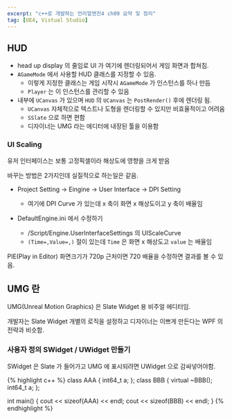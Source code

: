 ```yaml
---
excerpt: "c++로 개발하는 언리얼엔진4 ch09 요약 및 정리"
tag: [UE4, Vistual Studio]
---
```


## HUD

+ head up display 의 줄임로 UI 가 여기에 렌더링되어서 게임 화면과 합쳐짐.
+ ```AGameMode``` 에서 사용할 HUD 클래스를 지정할 수 있음.
	+ 이렇게 지정한 클래스는 게임 시작시 ```AGameMode``` 가 인스턴스를 하나 만듬
	+ ```Player``` 는 이 인스턴스를 관리할 수 있음 
+ 내부에 ```UCanvas``` 가 있으며 ```HUD``` 의 ```UCanvas``` 는 ```PostRender()``` 후에 렌더링 됨.
	+ ```UCanvas``` 자체적으로 텍스트나 도형을 렌더링할 수 있지만 비효율적이고 어려움
	+ ```SSlate``` 으로 하면 편함
	+ 디자이너는 UMG 라는 에디터에 내장된 툴을 이용함

### UI Scaling

유저 인터페이스는 보통 고정픽셀이라 해상도에 영향을 크게 받음

바꾸는 방법은 2가지인데 실질적으로 하는일은 같음.

+ Project Setting -> Eingine -> User Interface -> DPI Setting
	+ 여기에 DPI Curve 가 있는데 x 축이 화면 x 해상도이고 y 축이 배율임

+ DefaultEngine.ini 에서 수정하기
	+ /Script/Engine.UserInterfaceSettings 의 UIScaleCurve
	+ ```(Time=,Value=,)``` 절이 있는데 ```Time``` 은 화면 x 해상도고 ```value``` 는 배율임

PIE(Play in Editor) 화면크기가 720p 근처이면 720 배율을 수정하면 결과를 볼 수 있음.

## UMG 란

UMG(Unreal Motion Graphics)  은 Slate Widget 용 비주얼 에디터임.

개발자는 Slate Widget 개별의 로직을 설정하고 디자이너는 이쁘게 만든다는 WPF 의 전략과 비슷함.

### 사용자 정의 SWidget / UWidget 만들기

SWidget 은 Slate 가 들어가고 UMG 에 표시되려면 UWidget 으로 감싸넣어야함.


{% highlight c++ %}
class AAA {
	int64_t a; 
};
class BBB {
	virtual ~BBB();
	int64_t a;
};

int main()
{
	cout << sizeof(AAA) << endl;
	cout << sizeof(BBB) << endl;
}
{% endhighlight %}

 